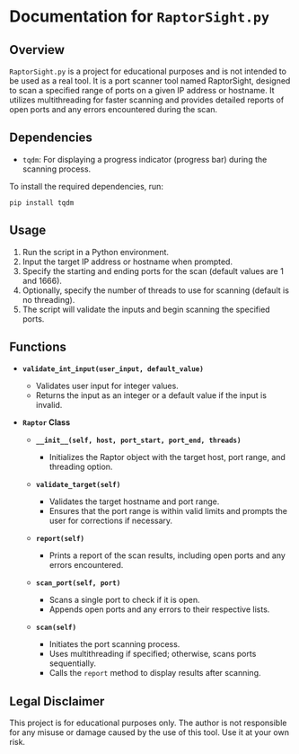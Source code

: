 # Documentation for `RaptorSight.py`

## Overview

`RaptorSight.py` is a project for educational purposes and is not intended to be used as a real tool. It is a port scanner tool named RaptorSight, designed to scan a specified range of ports on a given IP address or hostname. It utilizes multithreading for faster scanning and provides detailed reports of open ports and any errors encountered during the scan.

## Dependencies

- `tqdm`: For displaying a progress indicator (progress bar) during the scanning process.

To install the required dependencies, run:

```
pip install tqdm
```

## Usage

1. Run the script in a Python environment.
2. Input the target IP address or hostname when prompted.
3. Specify the starting and ending ports for the scan (default values are 1 and 1666).
4. Optionally, specify the number of threads to use for scanning (default is no threading).
5. The script will validate the inputs and begin scanning the specified ports.

## Functions

- **`validate_int_input(user_input, default_value)`**

  - Validates user input for integer values.
  - Returns the input as an integer or a default value if the input is invalid.

- **`Raptor` Class**

  - **`__init__(self, host, port_start, port_end, threads)`**

    - Initializes the Raptor object with the target host, port range, and threading option.

  - **`validate_target(self)`**

    - Validates the target hostname and port range.
    - Ensures that the port range is within valid limits and prompts the user for corrections if necessary.

  - **`report(self)`**

    - Prints a report of the scan results, including open ports and any errors encountered.

  - **`scan_port(self, port)`**

    - Scans a single port to check if it is open.
    - Appends open ports and any errors to their respective lists.

  - **`scan(self)`**
    - Initiates the port scanning process.
    - Uses multithreading if specified; otherwise, scans ports sequentially.
    - Calls the `report` method to display results after scanning.
      

## Legal Disclaimer

This project is for educational purposes only. The author is not responsible for any misuse or damage caused by the use of this tool. Use it at your own risk.
